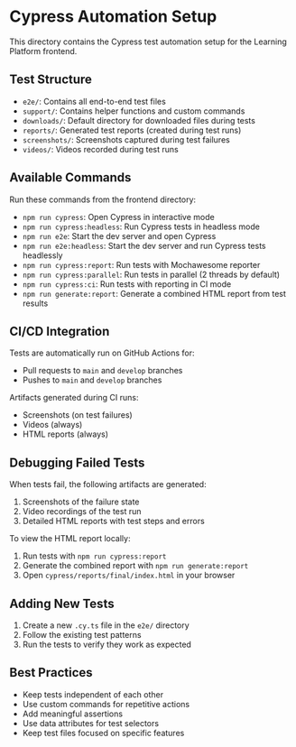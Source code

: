# Cypress Automation Setup

This directory contains the Cypress test automation setup for the Learning Platform frontend.

## Test Structure

- `e2e/`: Contains all end-to-end test files
- `support/`: Contains helper functions and custom commands
- `downloads/`: Default directory for downloaded files during tests
- `reports/`: Generated test reports (created during test runs)
- `screenshots/`: Screenshots captured during test failures
- `videos/`: Videos recorded during test runs

## Available Commands

Run these commands from the frontend directory:

- `npm run cypress`: Open Cypress in interactive mode
- `npm run cypress:headless`: Run Cypress tests in headless mode
- `npm run e2e`: Start the dev server and open Cypress
- `npm run e2e:headless`: Start the dev server and run Cypress tests headlessly
- `npm run cypress:report`: Run tests with Mochawesome reporter
- `npm run cypress:parallel`: Run tests in parallel (2 threads by default)
- `npm run cypress:ci`: Run tests with reporting in CI mode
- `npm run generate:report`: Generate a combined HTML report from test results

## CI/CD Integration

Tests are automatically run on GitHub Actions for:
- Pull requests to `main` and `develop` branches
- Pushes to `main` and `develop` branches

Artifacts generated during CI runs:
- Screenshots (on test failures)
- Videos (always)
- HTML reports (always)

## Debugging Failed Tests

When tests fail, the following artifacts are generated:
1. Screenshots of the failure state
2. Video recordings of the test run
3. Detailed HTML reports with test steps and errors

To view the HTML report locally:
1. Run tests with `npm run cypress:report`
2. Generate the combined report with `npm run generate:report`
3. Open `cypress/reports/final/index.html` in your browser

## Adding New Tests

1. Create a new `.cy.ts` file in the `e2e/` directory
2. Follow the existing test patterns
3. Run the tests to verify they work as expected

## Best Practices

- Keep tests independent of each other
- Use custom commands for repetitive actions
- Add meaningful assertions
- Use data attributes for test selectors
- Keep test files focused on specific features